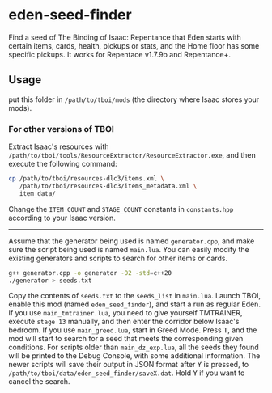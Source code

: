 # eden-seed-finder

Find a seed of The Binding of Isaac: Repentance that Eden starts with certain items, cards, health, pickups or stats, and the Home floor has some specific pickups. It works for Repentace v1.7.9b and Repentance+.

## Usage

put this folder in `/path/to/tboi/mods` (the directory where Isaac stores your mods).

### For other versions of TBOI

Extract Isaac's resources with `/path/to/tboi/tools/ResourceExtractor/ResourceExtractor.exe`, and then execute the following command:

```bash
cp /path/to/tboi/resources-dlc3/items.xml \
   /path/to/tboi/resources-dlc3/items_metadata.xml \
   item_data/
```

Change the `ITEM_COUNT` and `STAGE_COUNT` constants in `constants.hpp` according to your Isaac version.

---

Assume that the generator being used is named `generator.cpp`, and make sure the script being used is named `main.lua`. You can easily modify the existing generators and scripts to search for other items or cards.

```bash
g++ generator.cpp -o generator -O2 -std=c++20
./generator > seeds.txt
```

Copy the contents of `seeds.txt` to the `seeds_list` in `main.lua`. Launch TBOI, enable this mod (named `eden_seed_finder`), and start a run as regular Eden. If you use `main_tmtrainer.lua`, you need to give yourself TMTRAINER, execute `stage 13` manually, and then enter the corridor below Isaac's bedroom. If you use `main_greed.lua`, start in Greed Mode. Press <kbd>T</kbd>, and the mod will start to search for a seed that meets the corresponding given conditions. For scripts older than `main_dz_exp.lua`, all the seeds they found will be printed to the Debug Console, with some additional information. The newer scripts will save their output in JSON format after <kbd>Y</kbd> is pressed, to `/path/to/tboi/data/eden_seed_finder/saveX.dat`. Hold <kbd>Y</kbd> if you want to cancel the search.
